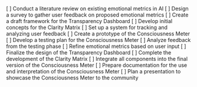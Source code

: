 [ ] Conduct a literature review on existing emotional metrics in AI
[ ] Design a survey to gather user feedback on proposed emotional metrics
[ ] Create a draft framework for the Transparency Dashboard
[ ] Develop initial concepts for the Clarity Matrix
[ ] Set up a system for tracking and analyzing user feedback
[ ] Create a prototype of the Consciousness Meter
[ ] Develop a testing plan for the Consciousness Meter
[ ] Analyze feedback from the testing phase
[ ] Refine emotional metrics based on user input
[ ] Finalize the design of the Transparency Dashboard
[ ] Complete the development of the Clarity Matrix
[ ] Integrate all components into the final version of the Consciousness Meter
[ ] Prepare documentation for the use and interpretation of the Consciousness Meter
[ ] Plan a presentation to showcase the Consciousness Meter to the community